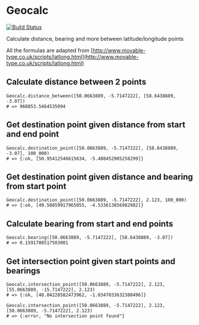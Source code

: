 # Geocalc

[![Build Status](https://travis-ci.org/yltsrc/geocalc.svg?branch=master)](https://travis-ci.org/yltsrc/geocalc)


Calculate distance, bearing and more between latitude/longitude points

All the formulas are adapted from
[http://www.movable-type.co.uk/scripts/latlong.html](http://www.movable-type.co.uk/scripts/latlong.html)


## Calculate distance between 2 points

    Geocalc.distance_between([50.0663889, -5.7147222], [58.6438889, -3.07])
    # => 968853.5464535094
    

## Get destination point given distance from start and end point

    Geocalc.destination_point([50.0663889, -5.7147222], [58.6438889, -3.07], 100_000)
    # => {:ok, [50.95412546615634, -5.488452905258299]}


## Get destination point given distance and bearing from start point

    Geocalc.destination_point([50.0663889, -5.7147222], 2.123, 100_000)
    # => {:ok, [49.58859917965055, -4.533613856982982]}
    
    
## Calculate bearing from start and end points

    Geocalc.bearing([50.0663889, -5.7147222], [58.6438889, -3.07])
    # => 0.1591708517503001

## Get intersection point given start points and bearings

    Geocalc.intersection_point([50.0663889, -5.7147222], 2.123, [55.0663889, -15.7147222], 2.123)
    # => {:ok, [48.04228582473962, -1.0347033632388496]}

    Geocalc.intersection_point([50.0663889, -5.7147222], 2.123, [50.0663889, -5.7147222], 2.123)
    # => {:error, "No intersection point found"}
